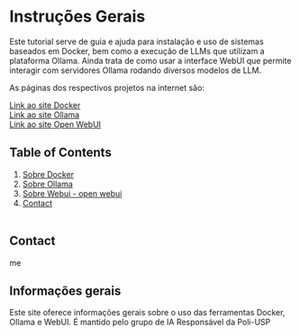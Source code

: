 # Instruções Gerais

Este tutorial serve de guia e ajuda para instalação e uso de sistemas  baseados em Docker,
bem como a execução de LLMs que utilizam a plataforma Ollama.
Ainda trata de como usar a interface WebUI que permite interagir com servidores Ollama rodando
diversos modelos de LLM.

As páginas dos respectivos projetos na internet são:


<a href="https://www.docker.com/" target="_blank"> Link ao site Docker</a><br>
<a href="https://www.ollama.com/" target="_blank"> Link ao site Ollama</a><br>
<a href="https://github.com/open-webui/open-webui" target="_blank"> Link ao site Open WebUI</a><br>




## Table of Contents
1. [Sobre Docker](#docker)
2. [Sobre Ollama](#ollama)
3. [Sobre Webui - open webui](#webui)
4. [Contact](#contact)
<br><br>


## Contact
me

## Informações gerais
Este site oferece informações gerais sobre o uso das ferramentas Docker, Ollama e WebUI.
É mantido pelo grupo de IA Responsável da Poli-USP